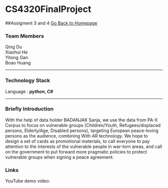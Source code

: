 # CS4320FinalProject
##Assigment 3 and 4
[Go Back to Homepage](https://github.com/BoXun97/DS4D_GroupProject)
### Team Members
Qing Du<br>
Xiaohui He<br>
Yitong Gan<br>
Boao Huang<br>
***

### Technology Stack 
Language : ***python*, *C#*** 
***

### Briefly Introduction 
With the help of data holder BADANJAK Sanja, we use the data from PA-X Corpus to focus on vulnerable groups (Children/Youth, Refugees/displaced persons, Elderly/Age, Disabled persons), targeting European peace-loving persons as the audience, combining With AR technology. We hope to design a set of cards as promotional materials, to call everyone to pay attention to the interests of the vulnerable people in war-torn areas, and call on the government to put forward more pragmatic policies to protect vulnerable groups when signing a peace agreement.

### Links 
YouTube demo video:  <br>
